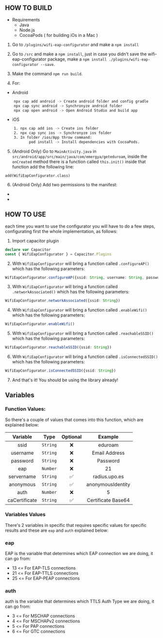 ## HOW TO BUILD  ##
 
 - Requirements
    * Java 
    * Node.js
    * CocoaPods ( for building iOs in a Mac )
    
1. Go to ``/plugins/wifi-eap-configurator`` and make a ``npm install``

2. Go to ``/src`` and make a ``npm install``, just in case you didn't save the wifi-eap-configurator package, make a ``npm install ./plugins/wifi-eap-configurator --save``.

3. Make the command ``npm run build``.

4. For:

- Android
```bash
    npx cap add android -> Create android folder and config gradle
    npx cap sync android -> Synchronyze android folder
    npx cap open android -> Open Android Studio and build app
```

- iOS 
```bash
    1. npx cap add ios -> Create ios folder
    2. npx cap sync ios -> Synchronyze ios folder
    3. In folder /ios/App throw command:
           pod install -> Install dependencies with CocoaPods.
```

5. (Android Only) Go to ``MainActivity.java`` in ``src/android/app/src/main/java/com/emergya/geteduroam``, inside the ``onCreated`` method there is a function called ``this.init()`` inside that function  add the following line:

```Android
add(WifiEapConfigurator.class)
```

6. (Android Only) Add two permissions to the manifest:

- <uses-permission android:name="android.permission.ACCESS_WIFI_STATE" />
- <uses-permission android:name="android.permission.CHANGE_WIFI_STATE" />

## HOW TO USE ##

each time you want to use the configurator you will have to do a few steps, configurating first the whole implementation, as follows:

1. Import capacitor plugin

```TypeScript
declare var Capacitor
const { WifiEapConfigurator } = Capacitor.Plugins
```
2. With ``WifiEapConfigurator`` will bring a function called ``.configureAP()`` which has the following parameters: 
```TypeScript
WifiEapConfigurator.configureAP({ssid: String, username: String, password: String, eap: Number, servername: String, auth: Number, caCertificate: String})
```
3. With ``WifiEapConfigurator`` will bring a function called ``.networkAssociated()`` which has the following parameters: 
```TypeScript
WifiEapConfigurator.networkAssociated({ssid: String})
```
4. With ``WifiEapConfigurator`` will bring a function called ``.enableWifi()`` which has the following parameters: 
```TypeScript
WifiEapConfigurator.enableWifi()
```
5. With ``WifiEapConfigurator`` will bring a function called ``.reachableSSID()`` which has the following parameters: 
```TypeScript
WifiEapConfigurator.reachableSSID({ssid: String})
```
6. With ``WifiEapConfigurator`` will bring a function called ``.isConnectedSSID()`` which has the following parameters: 
```TypeScript
WifiEapConfigurator.isConnectedSSID({ssid: String})
```
7. And that's it! You should be using the library already!

## Variables

### Function Values:
So there's a couple of values that comes into this function, which are explained below:

| Variable|Type|Optional|Example|
|:---: |:---: |:---: |:---: |
|ssid|`String`|❌|eduroam|
|username|`String`|❌|Email Address  |
|password|`String`|❌|Password|
|eap|`Number`|❌|21|
|servername |`String`|✅|radius.upo.es|
|anonymous |`String`|✅|anonymousIdentity|
|auth|`Number`|❌|5|
|caCertificate|`String`|✅|Certificate Base64|

### Variables Values

There's 2 variables in specific that requires specific values for specific results and these are `eap` and `auth` explained below:

### eap

EAP is the variable that determines which EAP connection we are doing, it can go from:

- 13 <= For EAP-TLS connections
- 21 <= For EAP-TTLS connections
- 25 <= For EAP-PEAP connections

### auth

auth is the variable that determines which TTLS Auth Type we are doing, it can go from:

- 3 <= For MSCHAP connections
- 4 <= For MSCHAPv2 connections
- 5 <= For PAP connections
- 6 <= For GTC connections
